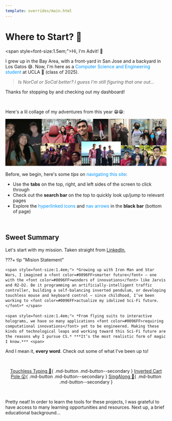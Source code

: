 ```yaml
---
template: overrides/main.html
---
```


# **Where to Start? 🧸**

<span style=font-size:1.5em;">Hi, I'm Advit! <span class="wave">👋</span> </span>

I grew up in the Bay Area, with a front-yard in San Jose and a backyard in Los Gatos 😅. Now, I'm here as a <font color=#0096FF>Computer Science and Engineering student</font> at UCLA 🐻 (class of 2025).

> *Is NorCal or SoCal better? I guess I'm still figuring that one out...*

Thanks for stopping by and checking out my dashboard!


&nbsp; &nbsp;

Here's a lil collage of my adventures from this year 😁😁:

![Advit's Pic 02](../assets/images/advit-banner.SVG)

Before, we begin, here's some *tips* on <font color=#0096FF>navigating this site</font>:

* Use the **tabs** on the top, right, and left sides of the screen to click through
* Check out the **search bar** on the top to quickly look up/jump to relevant pages
* Explore the <font color=#0096FF>hyperlinked icons</font> and <font color=#0096FF>nav arrows</font> in the **black bar** (bottom of page)


&nbsp; &nbsp;

## **Sweet Summary**

Let's start with my mission. Taken straight from [LinkedIn](https://www.linkedin.com/in/advitdeepak/),

???+ tip "Mision Statement"

    <span style=font-size:1.4em;"> *Growing up with Iron Man and Star Wars, I imagined a <font color=#0096FF>smarter future</font> — one with the <font color=#0096FF>wonders of innovations</font> like Jarvis and R2-D2. Be it programming an artificially-intelligent traffic controller, building a self-balancing inverted pendulum, or developing touchless mouse and keyboard control — since childhood, I’ve been working to <font color=#0096FF>actualize my idolized Sci-Fi future.</font>* </span>

    <span style=font-size:1.4em;"> *From flying suits to interactive holograms, we have so many applications <font color=#0096FF>requiring computational innovations</font> yet to be engineered. Making these kinds of technological leaps and working toward this Sci-Fi future are the reasons why I pursue CS.* ***It’s the most realistic form of magic I know.*** <span>

And I mean it, **every word**. Check out some of what I've been up to!

&nbsp; &nbsp;

<center>

[Touchless Typing 🧐](../02_projects-01/#using-tof-for-touchless-computer-interaction){ .md-button .md-button--secondary } [Inverted Cart Pole 😮](../02_projects-01/#constructing-self-balancing-inverted-pendulum){ .md-button .md-button--secondary } [SingAlong 🥳](../02_projects-01/#creating-singalong-tool){ .md-button .md-button--secondary }
</center>

&nbsp; &nbsp;

Pretty neat! In order to learn the tools for these projects, I was grateful to have access to many learning opportunities and resources. Next up, a brief educational background...

&nbsp; &nbsp;
